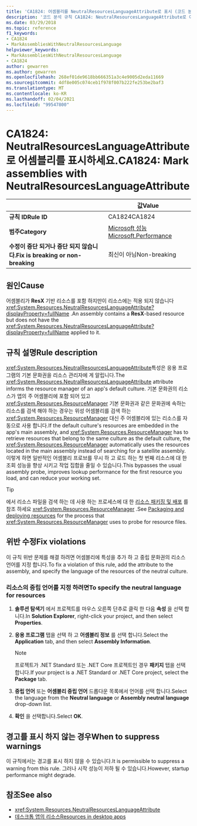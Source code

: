 ```yaml
---
title: 'CA1824: 어셈블리를 NeutralResourcesLanguageAttribute로 표시 (코드 분석)'
description: '코드 분석 규칙 CA1824: NeutralResourcesLanguageAttribute로 어셈블리 표시에 대해 알아봅니다.'
ms.date: 03/29/2018
ms.topic: reference
f1_keywords:
- CA1824
- MarkAssembliesWithNeutralResourcesLanguage
helpviewer_keywords:
- MarkAssembliesWithNeutralResourcesLanguage
- CA1824
author: gewarren
ms.author: gewarren
ms.openlocfilehash: 268ef01de9618bb666351a3c4e9005d2eda11669
ms.sourcegitcommit: 4df8e005c074ceb1f978f007b222fe253be2baf3
ms.translationtype: MT
ms.contentlocale: ko-KR
ms.lasthandoff: 02/04/2021
ms.locfileid: "99547800"
---
```

# <a name="ca1824-mark-assemblies-with-neutralresourceslanguageattribute"></a><span data-ttu-id="b090b-103">CA1824: NeutralResourcesLanguageAttribute로 어셈블리를 표시하세요.</span><span class="sxs-lookup"><span data-stu-id="b090b-103">CA1824: Mark assemblies with NeutralResourcesLanguageAttribute</span></span>

| | <span data-ttu-id="b090b-104">값</span><span class="sxs-lookup"><span data-stu-id="b090b-104">Value</span></span> |
|-|-|
| <span data-ttu-id="b090b-105">**규칙 ID**</span><span class="sxs-lookup"><span data-stu-id="b090b-105">**Rule ID**</span></span> |<span data-ttu-id="b090b-106">CA1824</span><span class="sxs-lookup"><span data-stu-id="b090b-106">CA1824</span></span>|
| <span data-ttu-id="b090b-107">**범주**</span><span class="sxs-lookup"><span data-stu-id="b090b-107">**Category**</span></span> |[<span data-ttu-id="b090b-108">Microsoft 성능</span><span class="sxs-lookup"><span data-stu-id="b090b-108">Microsoft.Performance</span></span>](performance-warnings.md)|
| <span data-ttu-id="b090b-109">**수정이 중단 되거나 중단 되지 않습니다.**</span><span class="sxs-lookup"><span data-stu-id="b090b-109">**Fix is breaking or non-breaking**</span></span> |<span data-ttu-id="b090b-110">최신이 아님</span><span class="sxs-lookup"><span data-stu-id="b090b-110">Non-breaking</span></span>|

## <a name="cause"></a><span data-ttu-id="b090b-111">원인</span><span class="sxs-lookup"><span data-stu-id="b090b-111">Cause</span></span>

<span data-ttu-id="b090b-112">어셈블리가 **ResX** 기반 리소스를 포함 하지만이 리소스에는 적용 되지 않습니다 <xref:System.Resources.NeutralResourcesLanguageAttribute?displayProperty=fullName> .</span><span class="sxs-lookup"><span data-stu-id="b090b-112">An assembly contains a **ResX**-based resource but does not have the <xref:System.Resources.NeutralResourcesLanguageAttribute?displayProperty=fullName> applied to it.</span></span>

## <a name="rule-description"></a><span data-ttu-id="b090b-113">규칙 설명</span><span class="sxs-lookup"><span data-stu-id="b090b-113">Rule description</span></span>

<span data-ttu-id="b090b-114"><xref:System.Resources.NeutralResourcesLanguageAttribute>특성은 응용 프로그램의 기본 문화권을 리소스 관리자에 게 알립니다.</span><span class="sxs-lookup"><span data-stu-id="b090b-114">The <xref:System.Resources.NeutralResourcesLanguageAttribute> attribute informs the resource manager of an app's default culture.</span></span> <span data-ttu-id="b090b-115">기본 문화권의 리소스가 앱의 주 어셈블리에 포함 되어 있고 <xref:System.Resources.ResourceManager> 기본 문화권과 같은 문화권에 속하는 리소스를 검색 해야 하는 경우는 위성 어셈블리를 검색 하는 <xref:System.Resources.ResourceManager> 대신 주 어셈블리에 있는 리소스를 자동으로 사용 합니다.</span><span class="sxs-lookup"><span data-stu-id="b090b-115">If the default culture's resources are embedded in the app's main assembly, and <xref:System.Resources.ResourceManager> has to retrieve resources that belong to the same culture as the default culture, the <xref:System.Resources.ResourceManager> automatically uses the resources located in the main assembly instead of searching for a satellite assembly.</span></span> <span data-ttu-id="b090b-116">이렇게 하면 일반적인 어셈블리 프로브를 무시 하 고 로드 하는 첫 번째 리소스에 대 한 조회 성능을 향상 시키고 작업 집합을 줄일 수 있습니다.</span><span class="sxs-lookup"><span data-stu-id="b090b-116">This bypasses the usual assembly probe, improves lookup performance for the first resource you load, and can reduce your working set.</span></span>

> [!TIP]
> <span data-ttu-id="b090b-117">에서 리소스 파일을 검색 하는 데 사용 하는 프로세스에 대 한 [리소스 패키징 및 배포](../../../framework/resources/packaging-and-deploying-resources-in-desktop-apps.md) 를 참조 하세요 <xref:System.Resources.ResourceManager> .</span><span class="sxs-lookup"><span data-stu-id="b090b-117">See [Packaging and deploying resources](../../../framework/resources/packaging-and-deploying-resources-in-desktop-apps.md) for the process that <xref:System.Resources.ResourceManager> uses to probe for resource files.</span></span>

## <a name="fix-violations"></a><span data-ttu-id="b090b-118">위반 수정</span><span class="sxs-lookup"><span data-stu-id="b090b-118">Fix violations</span></span>

<span data-ttu-id="b090b-119">이 규칙 위반 문제를 해결 하려면 어셈블리에 특성을 추가 하 고 중립 문화권의 리소스 언어를 지정 합니다.</span><span class="sxs-lookup"><span data-stu-id="b090b-119">To fix a violation of this rule, add the attribute to the assembly, and specify the language of the resources of the neutral culture.</span></span>

### <a name="to-specify-the-neutral-language-for-resources"></a><span data-ttu-id="b090b-120">리소스의 중립 언어를 지정 하려면</span><span class="sxs-lookup"><span data-stu-id="b090b-120">To specify the neutral language for resources</span></span>

1. <span data-ttu-id="b090b-121">**솔루션 탐색기** 에서 프로젝트를 마우스 오른쪽 단추로 클릭 한 다음 **속성** 을 선택 합니다.</span><span class="sxs-lookup"><span data-stu-id="b090b-121">In **Solution Explorer**, right-click your project, and then select **Properties**.</span></span>

2. <span data-ttu-id="b090b-122">**응용 프로그램** 탭을 선택 하 고 **어셈블리 정보** 를 선택 합니다.</span><span class="sxs-lookup"><span data-stu-id="b090b-122">Select the **Application** tab, and then select **Assembly Information**.</span></span>

   > [!NOTE]
   > <span data-ttu-id="b090b-123">프로젝트가 .NET Standard 또는 .NET Core 프로젝트인 경우 **패키지** 탭을 선택 합니다.</span><span class="sxs-lookup"><span data-stu-id="b090b-123">If your project is a .NET Standard or .NET Core project, select the **Package** tab.</span></span>

3. <span data-ttu-id="b090b-124">**중립 언어** 또는 **어셈블리 중립 언어** 드롭다운 목록에서 언어를 선택 합니다.</span><span class="sxs-lookup"><span data-stu-id="b090b-124">Select the language from the **Neutral language** or **Assembly neutral language** drop-down list.</span></span>

4. <span data-ttu-id="b090b-125">**확인** 을 선택합니다.</span><span class="sxs-lookup"><span data-stu-id="b090b-125">Select **OK**.</span></span>

## <a name="when-to-suppress-warnings"></a><span data-ttu-id="b090b-126">경고를 표시 하지 않는 경우</span><span class="sxs-lookup"><span data-stu-id="b090b-126">When to suppress warnings</span></span>

<span data-ttu-id="b090b-127">이 규칙에서는 경고를 표시 하지 않을 수 있습니다.</span><span class="sxs-lookup"><span data-stu-id="b090b-127">It is permissible to suppress a warning from this rule.</span></span> <span data-ttu-id="b090b-128">그러나 시작 성능이 저하 될 수 있습니다.</span><span class="sxs-lookup"><span data-stu-id="b090b-128">However, startup performance might degrade.</span></span>

## <a name="see-also"></a><span data-ttu-id="b090b-129">참조</span><span class="sxs-lookup"><span data-stu-id="b090b-129">See also</span></span>

- <xref:System.Resources.NeutralResourcesLanguageAttribute>
- [<span data-ttu-id="b090b-130">데스크톱 앱의 리소스</span><span class="sxs-lookup"><span data-stu-id="b090b-130">Resources in desktop apps</span></span>](../../../framework/resources/index.md)
